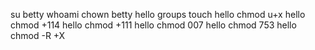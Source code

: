 su betty
whoami
chown betty hello
groups
touch hello
chmod u+x hello
chmod +114 hello
chmod +111 hello
chmod 007 hello
chmod 753 hello
chmod -R +X 
